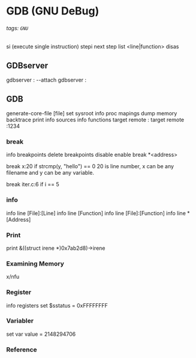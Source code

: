 # GDB (GNU DeBug)
###### tags: `GNU`

si (execute single instruction)
stepi
next
step
list <line|function>
disas <function>



## GDBserver
gdbserver <ip>:<port> --attach <pid>
gdbserver <ip>:<port> <program>

## GDB
generate-core-file [file]
set sysroot <system root path>
info proc mapings
dump memory <file name> <start address> <end address>
backtrace
print <variable>
info sources
info functions
target remote <ip>:<port>
target remote :1234

### break
info breakpoints
delete breakpoints
disable <index>
enable <index>
break *\<address\>

break x:20 if strcmp(y, "hello") == 0
20 is line number, x can be any filename and y can be any variable.

break iter.c:6 if i == 5

### info
info line [File]:[Line]
info line [Function]
info line [File]:[Function]
info line *[Address]

### Print
print &((struct irene *)0x7ab2d8)->irene

### Examining Memory
x/nfu <addr>

### Register
info registers <span class="green">*<register name>*</span>
set $sstatus = 0xFFFFFFFF

### Variabler
set var value = 2148294706

### Reference
<style>
.green {
  color: #7FFF00;
}
</style>